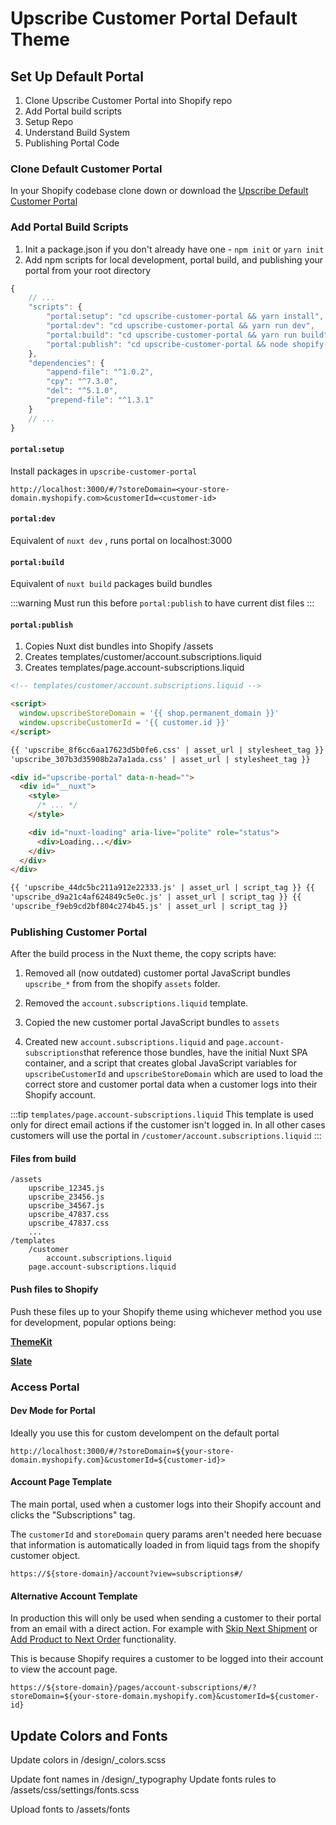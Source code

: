 # Upscribe Customer Portal Default Theme

## Set Up Default Portal

1. Clone Upscribe Customer Portal into Shopify repo
2. Add Portal build scripts
3. Setup Repo
4. Understand Build System
5. Publishing Portal Code

### Clone Default Customer Portal

In your Shopify codebase clone down or download the [Upscribe Default Customer Portal](https://github.com/anattadesign/upscribe-customer-portal)

### Add Portal Build Scripts

1. Init a package.json if you don't already have one - `npm init` or `yarn init`
2. Add npm scripts for local development, portal build, and publishing your portal from your root directory

```javascript
{
    // ...
    "scripts": {
        "portal:setup": "cd upscribe-customer-portal && yarn install",
        "portal:dev": "cd upscribe-customer-portal && yarn run dev",
        "portal:build": "cd upscribe-customer-portal && yarn run build",
        "portal:publish": "cd upscribe-customer-portal && node shopify-portal-publish.js"
    },
    "dependencies": {
        "append-file": "^1.0.2",
        "cpy": "^7.3.0",
        "del": "^5.1.0",
        "prepend-file": "^1.3.1"
    }
    // ...
}
```

#### `portal:setup`

Install packages in `upscribe-customer-portal`

```
http://localhost:3000/#/?storeDomain=<your-store-domain.myshopify.com>&customerId=<customer-id>
```

#### `portal:dev`

Equivalent of `nuxt dev` , runs portal on localhost:3000

#### `portal:build`

Equivalent of `nuxt build` packages build bundles

:::warning
Must run this before `portal:publish` to have current dist files
:::

#### `portal:publish`

1. Copies Nuxt dist bundles into Shopify /assets
2. Creates templates/customer/account.subscriptions.liquid
3. Creates templates/page.account-subscriptions.liquid

```html
<!-- templates/customer/account.subscriptions.liquid -->

<script>
  window.upscribeStoreDomain = '{{ shop.permanent_domain }}'
  window.upscribeCustomerId = '{{ customer.id }}'
</script>

{{ 'upscribe_8f6cc6aa17623d5b0fe6.css' | asset_url | stylesheet_tag }} {{
'upscribe_307b3d35908b2a7a1ada.css' | asset_url | stylesheet_tag }}

<div id="upscribe-portal" data-n-head="">
  <div id="__nuxt">
    <style>
      /* ... */
    </style>

    <div id="nuxt-loading" aria-live="polite" role="status">
      <div>Loading...</div>
    </div>
  </div>
</div>

{{ 'upscribe_44dc5bc211a912e22333.js' | asset_url | script_tag }} {{
'upscribe_d9a21c4af624849c5e0c.js' | asset_url | script_tag }} {{
'upscribe_f9eb9cd2bf804c274b45.js' | asset_url | script_tag }}
```

### Publishing Customer Portal

After the build process in the Nuxt theme, the copy scripts have:

1. Removed all (now outdated) customer portal JavaScript bundles `upscribe_*` from from the shopify `assets` folder.
2. Removed the `account.subscriptions.liquid` template.

3. Copied the new customer portal JavaScript bundles to `assets`
4. Created new `account.subscriptions.liquid` and `page.account-subscriptions`that reference those bundles, have the initial Nuxt SPA container, and a script that creates global JavaScript variables for `upscribeCustomerId` and `upscribeStoreDomain` which are used to load the correct store and customer portal data when a customer logs into their Shopify account.

:::tip
`templates/page.account-subscriptions.liquid`
This template is used only for direct email actions if the customer isn't logged in.
In all other cases customers will use the portal in `/customer/account.subscriptions.liquid`
:::

#### Files from build

```
/assets
    upscribe_12345.js
    upscribe_23456.js
    upscribe_34567.js
    upscribe_47837.css
    upscribe_47837.css
    ...
/templates
    /customer
        account.subscriptions.liquid
    page.account-subscriptions.liquid
```

#### Push files to Shopify

Push these files up to your Shopify theme using whichever method you use for development, popular options being:

**[ThemeKit](https://shopify.github.io/themekit/)**

**[Slate](https://shopify.github.io/slate/docs/about)**

### Access Portal

#### Dev Mode for Portal

Ideally you use this for custom develompent on the default portal

```
http://localhost:3000/#/?storeDomain=${your-store-domain.myshopify.com}&customerId=${customer-id}>
```

#### Account Page Template

The main portal, used when a customer logs into their Shopify account and clicks the "Subscriptions" tag.

The `customerId` and `storeDomain` query params aren't needed here becuase that information is automatically loaded in from liquid tags from the shopify customer object.

```
https://${store-domain}/account?view=subscriptions#/
```

#### Alternative Account Template

In production this will only be used when sending a customer to their portal from an email with a direct action. For example with [Skip Next Shipment](/admin-settings/email-actions.html#skip-next-order-shipment) or [Add Product to Next Order](/admin-settings/email-actions.html#add-product-to-next-order) functionality.

This is because Shopify requires a customer to be logged into their account to view the account page.

```
https://${store-domain}/pages/account-subscriptions/#/?storeDomain=${your-store-domain.myshopify.com}&customerId=${customer-id}
```

## Update Colors and Fonts

Update colors in /design/_colors.scss

Update font names in /design/_typography
Update fonts rules to /assets/css/settings/fonts.scss

Upload fonts to /assets/fonts
